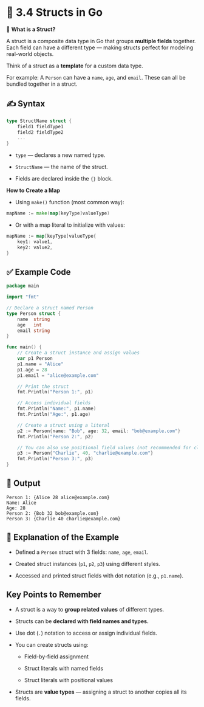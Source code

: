 # 📘 3.4 Structs in Go

🧠 **What is a Struct?**

A struct is a composite data type in Go that groups **multiple fields** together.
Each field can have a different type — making structs perfect for modeling real-world objects.

Think of a struct as a **template** for a custom data type.

For example: A `Person` can have a `name`, `age`, and `email`. These can all be bundled together in a struct.

## ✍️ Syntax

```go
type StructName struct {
    field1 fieldType1
    field2 fieldType2
    ...
}

```
- `type` — declares a new named type.

- `StructName` — the name of the struct.

- Fields are declared inside the `{}` block.

**How to Create a Map**

- Using `make()` function (most common way):

```go
mapName := make(map[keyType]valueType)

```
- Or with a map literal to initialize with values:

```go
mapName := map[keyType]valueType{
    key1: value1,
    key2: value2,
}


```


## ✅ Example Code

```go
package main

import "fmt"

// Declare a struct named Person
type Person struct {
    name  string
    age   int
    email string
}

func main() {
    // Create a struct instance and assign values
    var p1 Person
    p1.name = "Alice"
    p1.age = 28
    p1.email = "alice@example.com"

    // Print the struct
    fmt.Println("Person 1:", p1)

    // Access individual fields
    fmt.Println("Name:", p1.name)
    fmt.Println("Age:", p1.age)

    // Create a struct using a literal
    p2 := Person{name: "Bob", age: 32, email: "bob@example.com"}
    fmt.Println("Person 2:", p2)

    // You can also use positional field values (not recommended for clarity)
    p3 := Person{"Charlie", 40, "charlie@example.com"}
    fmt.Println("Person 3:", p3)
}

```

## 🔎 Output

```
Person 1: {Alice 28 alice@example.com}
Name: Alice
Age: 28
Person 2: {Bob 32 bob@example.com}
Person 3: {Charlie 40 charlie@example.com}

```

## 🔐 Explanation of the Example

- Defined a `Person` struct with 3 fields: `name`, `age`, `email`.

- Created struct instances (`p1`, `p2`, `p3`) using different styles.

- Accessed and printed struct fields with dot notation (e.g., `p1.name`).




## Key Points to Remember

- A struct is a way to **group related values** of different types.

- Structs can be **declared with field names and types.**

- Use dot (`.`) notation to access or assign individual fields.

- You can create structs using:

    - Field-by-field assignment

    - Struct literals with named fields

    - Struct literals with positional values

- Structs are **value types** — assigning a struct to another copies all its fields.



